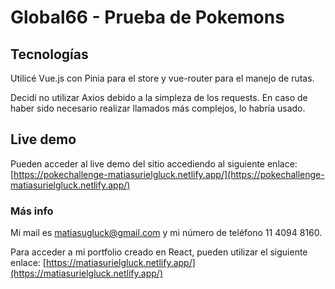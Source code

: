 # Global66 - Prueba de Pokemons

## Tecnologías

Utilicé Vue.js con Pinia para el store y vue-router para el manejo de rutas.

Decidí no utilizar Axios debido a la simpleza de los requests. En caso de haber sido necesario realizar llamados más complejos, lo habría usado.

## Live demo
Pueden acceder al live demo del sitio accediendo al siguiente enlace: [https://pokechallenge-matiasurielgluck.netlify.app/](https://pokechallenge-matiasurielgluck.netlify.app/)

### Más info
Mi mail es matiasugluck@gmail.com y mi número de teléfono 11 4094 8160.

Para acceder a mi portfolio creado en React, pueden utilizar el siguiente enlace: [https://matiasurielgluck.netlify.app/](https://matiasurielgluck.netlify.app/)